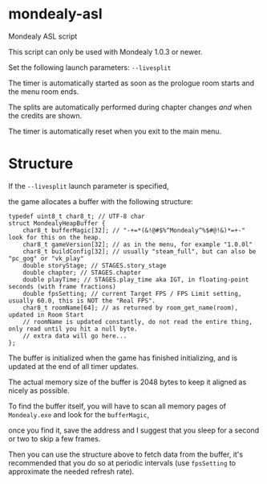 # mondealy-asl
Mondealy ASL script

This script can only be used with Mondealy 1.0.3 or newer.

Set the following launch parameters: `--livesplit`

The timer is automatically started as soon as the prologue room starts and the menu room ends.

The splits are automatically performed during chapter changes *and* when the credits are shown.

The timer is automatically reset when you exit to the main menu.

# Structure

If the `--livesplit` launch parameter is specified,

the game allocates a buffer with the following structure:

```
typedef uint8_t char8_t; // UTF-8 char
struct MondealyHeapBuffer {
    char8_t bufferMagic[32]; // "-+=*(&!@#$%^Mondealy^%$#@!&)*=+-" look for this on the heap.
    char8_t gameVersion[32]; // as in the menu, for example "1.0.0l"
    char8_t buildConfig[32]; // usually "steam_full", but can also be "pc_gog" or "vk_play"
    double storyStage; // STAGES.story_stage
    double chapter; // STAGES.chapter
    double playTime; // STAGES.play_time aka IGT, in floating-point seconds (with frame fractions)
    double fpsSetting; // current Target FPS / FPS Limit setting, usually 60.0, this is NOT the "Real FPS".
    char8_t roomName[64]; // as returned by room_get_name(room), updated in Room Start
    // roomName is updated constantly, do not read the entire thing, only read until you hit a null byte.
    // extra data will go here...
};
```

The buffer is initialized when the game has finished initializing, and is updated at the end of all timer updates.

The actual memory size of the buffer is 2048 bytes to keep it aligned as nicely as possible.

To find the buffer itself, you will have to scan all memory pages of `Mondealy.exe` and look for the `bufferMagic`,

once you find it, save the address and I suggest that you sleep for a second or two to skip a few frames.

Then you can use the structure above to fetch data from the buffer, it's recommended that you do so at periodic intervals (use `fpsSetting` to approximate the needed refresh rate).

